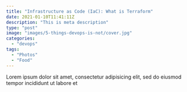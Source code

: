```yaml
---
title: "Infrastructure as Code (IaC): What is Terraform"
date: 2021-01-10T11:41:11Z
description: "This is meta description"
type: "post"
image: "images/5-things-devops-is-not/cover.jpg"
categories: 
  - "devops"
tags:
  - "Photos"
  - "Food"
---
```


Lorem ipsum dolor sit amet, consectetur adipisicing elit, sed do eiusmod tempor incididunt ut labore et
